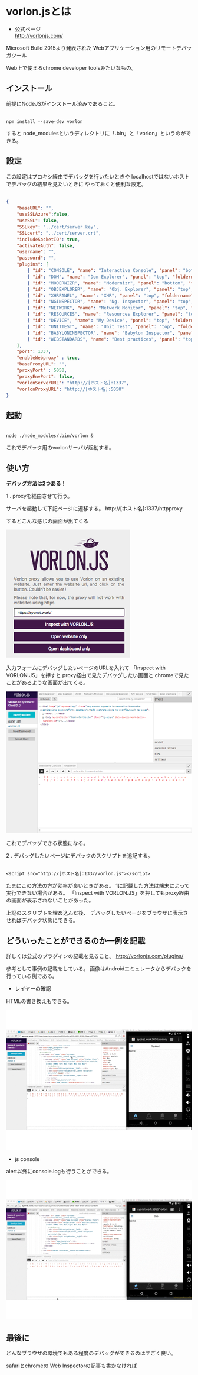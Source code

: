 # vorlon.jsとは
* 公式ページ<br>
  http://vorlonjs.com/

Microsoft Build 2015より発表された
Webアプリケーション用のリモートデバッガツール

Web上で使えるchrome developer toolsみたいなもの。

## インストール

前提にNodeJSがインストール済みであること。

```

npm install --save-dev vorlon

```

すると
node_modulesというディレクトリに「.bin」と「vorlon」というのができる。

## 設定

この設定はプロキシ経由でデバッグを行いたいときや
localhostではないホストでデバッグの結果を見たいときに
やっておくと便利な設定。

``` node_modules/vorlon/Server/config.json

{
    "baseURL": "",
    "useSSLAzure":false,
    "useSSL": false,
    "SSLkey": "../cert/server.key",
    "SSLcert": "../cert/server.crt",
    "includeSocketIO": true,
    "activateAuth": false,
    "username": "",
    "password": "",
    "plugins": [
        { "id": "CONSOLE", "name": "Interactive Console", "panel": "bottom", "foldername": "interactiveConsole", "enabled": true },
        { "id": "DOM", "name": "Dom Explorer", "panel": "top", "foldername": "domExplorer", "enabled": true },
        { "id": "MODERNIZR", "name": "Modernizr", "panel": "bottom", "foldername": "modernizrReport", "enabled": true },
        { "id": "OBJEXPLORER", "name": "Obj. Explorer", "panel": "top", "foldername": "objectExplorer", "enabled": true },
        { "id": "XHRPANEL", "name": "XHR", "panel": "top", "foldername": "xhrPanel", "enabled": true },
        { "id": "NGINSPECTOR", "name": "Ng. Inspector", "panel": "top", "foldername": "ngInspector", "enabled": false },
        { "id": "NETWORK", "name": "Network Monitor", "panel": "top", "foldername": "networkMonitor", "enabled": true },
        { "id": "RESOURCES", "name": "Resources Explorer", "panel": "top", "foldername": "resourcesExplorer", "enabled": true },
        { "id": "DEVICE", "name": "My Device", "panel": "top", "foldername": "device", "enabled": true },
        { "id": "UNITTEST", "name": "Unit Test", "panel": "top", "foldername": "unitTestRunner", "enabled": true },
        { "id": "BABYLONINSPECTOR", "name": "Babylon Inspector", "panel": "top", "foldername": "babylonInspector", "enabled": false },
        { "id": "WEBSTANDARDS", "name": "Best practices", "panel": "top", "foldername": "webstandards", "enabled": true }
    ],
    "port": 1337,
    "enableWebproxy" : true,
    "baseProxyURL": "",
    "proxyPort" : 5050,
    "proxyEnvPort": false,
    "vorlonServerURL": "http://[ホスト名]:1337",
    "vorlonProxyURL": "http://[ホスト名]:5050"
}

```

## 起動

```

node ./node_modules/.bin/vorlon &

```

これでデバック用のvorlonサーバが起動する。

## 使い方

**デバッグ方法は2つある！**

1 . proxyを経由させて行う。

サーバを起動して下記ページに遷移する。
http://[ホスト名]:1337/httpproxy

するとこんな感じの画面が出てくる

![スクリーンショット 2016-01-23 23.02.05.png](0-md.png)

入力フォームにデバッグしたいページのURLを入れて
「Inspect with VORLON.JS」を押すと
proxy経由で見たデバッグしたい画面と
chromeで見たことがあるような画面が出てくる。

![スクリーンショット 2016-01-23 23.07.03.png](1-md.png)

これでデバッグできる状態になる。


2 . デバッグしたいページにデバックのスクリプトを追記する。

```

<script src="http://[ホスト名]:1337/vorlon.js"></script>

```
たまにこの方法の方が効率が良いときがある。
1に記載した方法は端末によって実行できない場合がある。
「Inspect with VORLON.JS」を押してもproxy経由の画面が表示されないことがあった。

上記のスクリプトを埋め込んだ後、
デバッグしたいページをブラウザに表示させればデバック状態にできる。


## どういったことができるのか一例を記載

詳しくは公式のプラグインの記載を見ること。
http://vorlonjs.com/plugins/

参考として事例の記載をしている。
画像はAndroidエミュレータからデバックを行っている例である。

* レイヤーの確認

HTMLの書き換えもできる。

![レイヤーの確認](2-md.gif)

* js console

alert以外にconsole.logも行うことができる。

![js console](3-md.gif)


## 最後に

どんなブラウザの環境でもある程度のデバッグができるのはすごく良い。


safariとchromeの
Web Inspectorの記事も書かなければ
